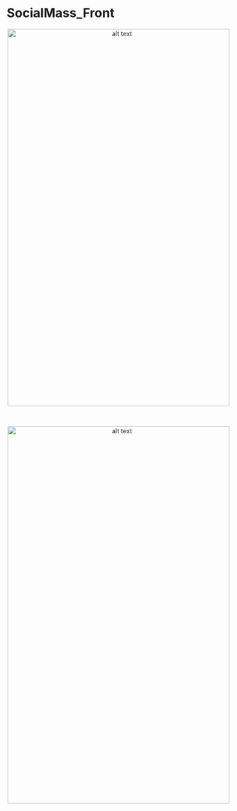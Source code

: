 # SocialMass_Front

  <p align="center">
<img src="https://user-images.githubusercontent.com/98105601/225767701-80422065-c414-4612-9929-6e54ca26b596.png" alt="alt text" width="500" height="850"></p>
<br/>

<p align="center">
<img src="https://user-images.githubusercontent.com/98105601/225768906-bdd1dd34-9c6d-4b93-b1c3-5c0ca8d29d11.png" alt="alt text" width="500" height="850"></p>







